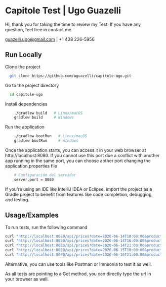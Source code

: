 
# Capitole Test | Ugo Guazelli 

Hi, thank you for taking the time to review my Test. If you have any question, feel free in contact me. 

guazelli.ugo@gmail.com | +1 438 226-5956


## Run Locally

Clone the project

```bash
  git clone https://github.com/uguazelli/capitole-ugo.git
```

Go to the project directory

```bash
  cd capitole-ugo
```

Install dependencies

```bash
    ./gradlew build   # Linux/macOS
    gradlew build     # Windows
```

Run the application

```bash
    ./gradlew bootRun   # Linux/macOS
    gradlew bootRun     # Windows

```
Once the application starts, you can  access it in your web browser at http://localhost:8080. If you cannot use this port due a conflict with another app running in the same port, you can choose aother port changing the application.properties file

```bash
    # Configuración del servidor
    server.port = 8080
```
If you're using an IDE like IntelliJ IDEA or Eclipse, import the project as a Gradle project to benefit from features like code completion, debugging, and testing.


## Usage/Examples

To run tests, run the following command

```bash
curl "http://localhost:8080/api/prices?date=2020-06-14T10:00:00&productId=35455&brandId=1"
curl "http://localhost:8080/api/prices?date=2020-06-14T16:00:00&productId=35455&brandId=1"
curl "http://localhost:8080/api/prices?date=2020-06-14T21:00:00&productId=35455&brandId=1"
curl "http://localhost:8080/api/prices?date=2020-06-15T10:00:00&productId=35455&brandId=1"
curl "http://localhost:8080/api/prices?date=2020-06-16T21:00:00&productId=35455&brandId=1"
```

Alternative, you can use tools like Postman or Imnsonia to test it as well.

As all tests are pointing to a Get method, you can directly type the url in your browser as well.
